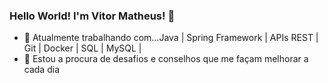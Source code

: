    ### Hello World!  I'm Vitor Matheus! 👋

- 🌱 Atualmente trabalhando com...Java | Spring Framework | APIs REST | Git | Docker | SQL | MySQL |
- 🤔 Estou a procura de desafios e conselhos que me façam melhorar a cada dia
